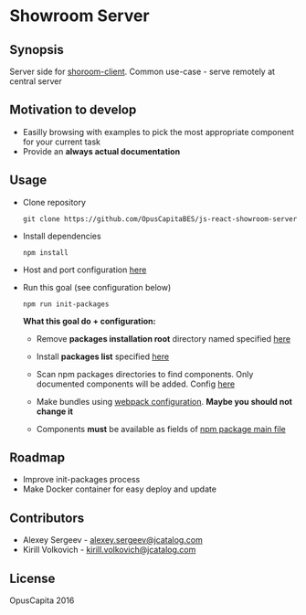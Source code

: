 # Showroom Server

## Synopsis

Server side for [shoroom-client](https://github.com/OpusCapitaBES/js-react-showroom-client).
Common use-case - serve remotely at central server

## Motivation to develop

* Easilly browsing with examples to pick the most appropriate component for your current task
* Provide an **always actual documentation**

## Usage

* Clone repository

  ```shell
  git clone https://github.com/OpusCapitaBES/js-react-showroom-server
  ```
  
* Install dependencies

  ```shell
  npm install
  ```
  
* Host and port configuration [here](./serverConfig.js)

* Run this goal (see configuration below)

  ```shell
  npm run init-packages
  ```
  
  **What this goal do + configuration:**
  
  * Remove **packages installation root** directory named specified [here](./src/tools/npm-installer/config.js)
  
  * Install **packages list** specified [here](./src/tools/npm-installer/config.js)
  
  * Scan npm packages directories to find components. Only documented components will be added. Config [here](./src/tools/npm-scanner/config.js)
  
  * Make bundles using [webpack configuration](./src/tools/npm-bundler/webpack.config.js). **Maybe you should not change it**
  
  * Components **must** be available as fields of [npm package main file](https://docs.npmjs.com/files/package.json#main)

## Roadmap

* Improve init-packages process
* Make Docker container for easy deploy and update

## Contributors

* Alexey Sergeev - [alexey.sergeev@jcatalog.com](alexey.sergeev@jcatalog.com)
* Kirill Volkovich - [kirill.volkovich@jcatalog.com](kirill.volkovich@jcatalog.com)

## License

OpusCapita 2016
